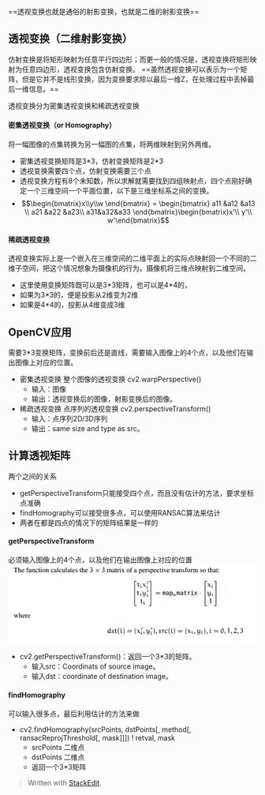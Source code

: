 ==透视变换也就是通俗的射影变换，也就是二维的射影变换==
## 透视变换（二维射影变换）
仿射变换是将矩形映射为任意平行四边形；而更一般的情况是，透视变换将矩形映射为任意四边形，透视变换包含仿射变换。
==虽然透视变换可以表示为一个矩阵，但是它并不是线形变换，因为变换要求除以最后一维Z，在处理过程中丢掉最后一维信息。==

透视变换分为密集透视变换和稀疏透视变换
#### 密集透视变换（or Homography）
将一幅图像的点集转换为另一幅图的点集，将两维映射到另外两维。
- 密集透视变换矩阵是3\*3，仿射变换矩阵是2\*3
- 透视变换需要四个点，仿射变换需要三个点
- 透视变换方程有8个未知数，所以求解就需要找到四组映射点，四个点刚好确定一个三维空间一个平面位置，以下是三维坐标系之间的变换。
- $$\begin{bmatrix}x\\y\\w
\end{bmatrix} = \begin{bmatrix}
a11 &a12  &a13 \\
a21 &a22  &a23\\
a31&a32&a33
\end{bmatrix}\begin{bmatrix}x'\\ y'\\ w'\end{bmatrix}$$

#### 稀疏透视变换
透视变换实际上是一个嵌入在三维空间的二维平面上的实际点映射回一个不同的二维子空间，把这个情况想象为摄像机的行为。摄像机将三维点映射到二维空间。
- 这里使用变换矩阵既可以是3\*3矩阵，也可以是4*4的，
- 如果为3*3的，便是投影从2维变为2维
- 如果是4*4的，投影从4维变成3维
## OpenCV应用
需要3*3变换矩阵，变换前后还是直线，需要输入图像上的4个点，以及他们在输出图像上对应的位置。
- 密集透视变换
整个图像的透视变换
cv2.warpPerspective()
    - 输入：图像
    - 输出：透视变换后的图像，射影变换后的图像。
- 稀疏透视变换
点序列的透视变换
cv2.perspectiveTransform()
    - 输入：点序列2D/3D序列
    - 输出：same size and type as src。
## 计算透视矩阵
两个之间的关系
- getPerspectiveTransform只能接受四个点，而且没有估计的方法，要求坐标点准确
- findHomography可以接受很多点，可以使用RANSAC算法来估计
- 两者在都是四点的情况下的矩阵结果是一样的
#### getPerspectiveTransform
必须输入图像上的4个点，以及他们在输出图像上对应的位置
![](picture/估算图像之间的投影关系-40498fb2.png)
- cv2.getPerspectiveTransform()：返回一个3*3的矩阵。
    - 输入src：Coordinats of source image。
    - 输入dst：coordinate of destination image。
#### findHomography
可以输入很多点，最后利用估计的方法来做
- cv2.findHomography(srcPoints, dstPoints[, method[, ransacReprojThreshold[, mask]]]) ! retval, mask
    - srcPoints 二维点
    - dstPoints 二维点
    - 返回一个3*3矩阵

> Written with [StackEdit](https://stackedit.io/).
<!--stackedit_data:
eyJoaXN0b3J5IjpbLTkxODE1OTQ4OCw5MDk5ODkxMzMsMTM3Mj
cyMDMwOSwzMzIzMTk4MTcsMTc0NjA0NDkyNCwtOTA4MzE2Nzcy
LDE5NDI5NDQzMTYsMTI5ODgyMTcyMywyODIwMjAzNjQsNzMwOT
k4MTE2XX0=
-->
